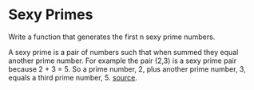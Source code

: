 Sexy Primes
====

Write a function that generates the first n sexy prime numbers.

A sexy prime is a pair of numbers such that when summed they equal another
prime number. For example the pair (2,3) is a sexy prime pair because
2 + 3 = 5. So a prime number, 2, plus another prime number, 3, equals a 
third prime number, 5. [source](http://bit.ly/QOeAVh).
